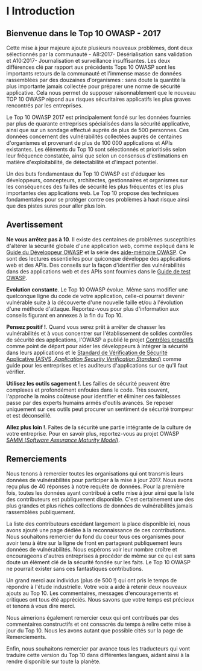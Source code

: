 # I Introduction

## Bienvenue dans le  Top 10 OWASP - 2017

Cette mise à jour majeure ajoute plusieurs nouveaux problèmes, dont deux sélectionnés par la communauté - A8:2017- Désérialisation sans validation et A10:2017- Journalisation et surveillance insuffisantes. Les deux différences clé par rapport aux précédents Tops 10 OWASP sont les importants retours de la communauté et l'immense masse de données rassemblées par des douzaines d'organismes : sans doute la quantité la plus importante jamais collectée pour préparer une norme de sécurité applicative. Cela nous permet de supposer raisonnablement que le nouveau TOP 10 OWASP répond aux risques sécuritaires applicatifs les plus graves rencontrés par les entreprises.

Le Top 10 OWASP 2017 est principalement fondé sur les données fournies par plus de quarante entreprises spécialisées dans la sécurité applicative, ainsi que sur un sondage effectué auprès de plus de 500 personnes. Ces données concernent des vulnérabilités collectées auprès de centaines d'organismes et provenant de plus de 100 000 applications et APIs existantes. Les éléments du Top 10 sont sélectionnés et prioritisés selon leur fréquence constatée, ainsi que selon un consensus d'estimations en matière d'exploitabilité, de détectabilité et d'impact potentiel.

Un des buts fondamentaux du Top 10 OWASP est d'éduquer les développeurs, concepteurs, architectes, gestionnaires et organismes sur les conséquences des failles de sécurité les plus fréquentes et les plus importantes des applications web. Le Top 10 propose des techniques fondamentales pour se protéger contre ces problèmes à haut risque ainsi que des pistes sures pour aller plus loin.

## Avertissement

**Ne vous arrêtez pas à 10**. Il existe des centaines de problèmes susceptibles d'altérer la sécurité globale d'une application web, comme expliqué dans le [Guide du Développeur OWASP](https://www.owasp.org/index.php/OWASP_Guide_Project) et la série des [aide-mémoire OWASP](https://www.owasp.org/index.php/Category:Cheatsheets). Ce sont des lectures essentielles pour quiconque développe des applications web et des APIs. Des conseils sur la façon d'identifier des vulnérabilités dans des applications web et des APIs sont fournies dans le [Guide de test OWASP](https://www.owasp.org/index.php/OWASP_Testing_Project).

**Evolution constante**. Le Top 10 OWASP évolue. Même sans modifier une quelconque ligne du code de votre application, celle-ci pourrait devenir vulnérable suite à la découverte d'une nouvelle faille et/ou à l'évolution d'une méthode d'attaque. Reportez-vous pour plus d'information aux conseils figurant en annexes à la fin du Top 10.

**Pensez positif !**. Quand vous serez prêt à arrêter de chasser les vulnérabilités et à vous concentrer sur l'établissement de solides contrôles de sécurité des applications, l'OWASP a publié le projet [Contrôles proactifs](https://www.owasp.org/index.php/OWASP_Proactive_Controls) comme point de départ pour aider les développeurs à intégrer la sécurité dans leurs applications et le [Standard de Vérification de Sécurité Applicative (ASVS, _Application Security Verification Standard_)](https://www.owasp.org/index.php/ASVS) comme guide pour les entreprises et les auditeurs d'applications sur ce qu'il faut vérifier.

**Utilisez les outils sagement !**. Les failles de sécurité peuvent être complexes et profondément enfouies dans le code. Très souvent, l'approche la moins coûteuse pour identifier et éliminer ces faiblesses passe par des experts humains armés d'outils avancés. Se reposer uniquement sur ces outils peut procurer un sentiment de sécurité trompeur et est déconseillé.

**Allez plus loin !**. Faites de la sécurité une partie intégrante de la culture de votre entreprise. Pour en savoir plus, reportez-vous au projet OWASP [SAMM (_Software Assurance Maturity Model_)](https://www.owasp.org/index.php/OWASP_SAMM_Project).

## Remerciements

Nous tenons à remercier toutes les organisations qui ont transmis leurs données de vulnérabilités pour participer à la mise à jour 2017. Nous avons reçu plus de 40 réponses à notre requête de données. Pour la première fois, toutes les données ayant contribué à cette mise à jour ainsi que la liste des contributeurs est publiquement disponible. C'est certainement une des plus grandes et plus riches collections de données de vulnérabilités jamais rassemblées publiquement.

La liste des contributeurs excédant largement la place disponible ici, nous avons ajouté une page dédiée à la reconnaissance de ces contributions. Nous souhaitons remercier du fond du coeur tous ces organismes pour avoir tenu à être sur la ligne de front en partageant publiquement leurs données de vulnérabilités. Nous espérons voir leur nombre croître et encourageons d'autres entreprises à procéder de même sur ce qui est sans doute un élément clé de la sécurité fondée sur les faits. Le Top 10 OWASP ne pourrait exister sans ces fantastiques contributions. 

Un grand merci aux individus (plus de 500 !) qui ont pris le temps de répondre à l'étude industrielle. Votre voix a aidé à retenir deux nouveaux ajouts au Top 10. Les commentaires, messages d'encouragements et critiques ont tous été appréciés. Nous savons que votre temps est précieux et tenons à vous dire merci.

Nous aimerions également remercier ceux qui ont contribués par des commentaires constructifs et ont consacrés du temps à relire cette mise à jour du Top 10. Nous les avons autant que possible cités sur la page de Remerciements.

Enfin, nous souhaitons remercier par avance tous les traducteurs qui vont traduire cette version du Top 10 dans différentes langues, aidant ainsi à la rendre disponible sur toute la planète. 
